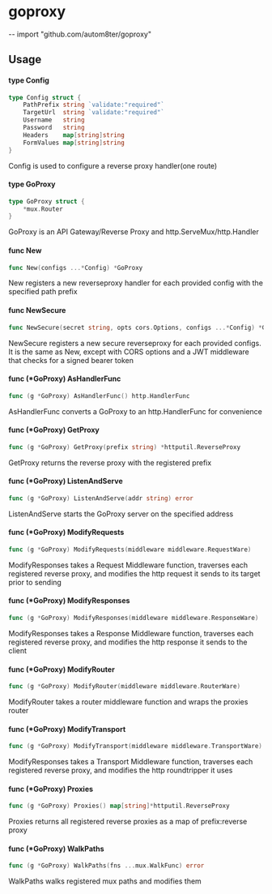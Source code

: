 # goproxy
--
    import "github.com/autom8ter/goproxy"


## Usage

#### type Config

```go
type Config struct {
	PathPrefix string `validate:"required"`
	TargetUrl  string `validate:"required"`
	Username   string
	Password   string
	Headers    map[string]string
	FormValues map[string]string
}
```

Config is used to configure a reverse proxy handler(one route)

#### type GoProxy

```go
type GoProxy struct {
	*mux.Router
}
```

GoProxy is an API Gateway/Reverse Proxy and http.ServeMux/http.Handler

#### func  New

```go
func New(configs ...*Config) *GoProxy
```
New registers a new reverseproxy handler for each provided config with the
specified path prefix

#### func  NewSecure

```go
func NewSecure(secret string, opts cors.Options, configs ...*Config) *GoProxy
```
NewSecure registers a new secure reverseproxy for each provided configs. It is
the same as New, except with CORS options and a JWT middleware that checks for a
signed bearer token

#### func (*GoProxy) AsHandlerFunc

```go
func (g *GoProxy) AsHandlerFunc() http.HandlerFunc
```
AsHandlerFunc converts a GoProxy to an http.HandlerFunc for convenience

#### func (*GoProxy) GetProxy

```go
func (g *GoProxy) GetProxy(prefix string) *httputil.ReverseProxy
```
GetProxy returns the reverse proxy with the registered prefix

#### func (*GoProxy) ListenAndServe

```go
func (g *GoProxy) ListenAndServe(addr string) error
```
ListenAndServe starts the GoProxy server on the specified address

#### func (*GoProxy) ModifyRequests

```go
func (g *GoProxy) ModifyRequests(middleware middleware.RequestWare)
```
ModifyResponses takes a Request Middleware function, traverses each registered
reverse proxy, and modifies the http request it sends to its target prior to
sending

#### func (*GoProxy) ModifyResponses

```go
func (g *GoProxy) ModifyResponses(middleware middleware.ResponseWare)
```
ModifyResponses takes a Response Middleware function, traverses each registered
reverse proxy, and modifies the http response it sends to the client

#### func (*GoProxy) ModifyRouter

```go
func (g *GoProxy) ModifyRouter(middleware middleware.RouterWare)
```
ModifyRouter takes a router middleware function and wraps the proxies router

#### func (*GoProxy) ModifyTransport

```go
func (g *GoProxy) ModifyTransport(middleware middleware.TransportWare)
```
ModifyResponses takes a Transport Middleware function, traverses each registered
reverse proxy, and modifies the http roundtripper it uses

#### func (*GoProxy) Proxies

```go
func (g *GoProxy) Proxies() map[string]*httputil.ReverseProxy
```
Proxies returns all registered reverse proxies as a map of prefix:reverse proxy

#### func (*GoProxy) WalkPaths

```go
func (g *GoProxy) WalkPaths(fns ...mux.WalkFunc) error
```
WalkPaths walks registered mux paths and modifies them
